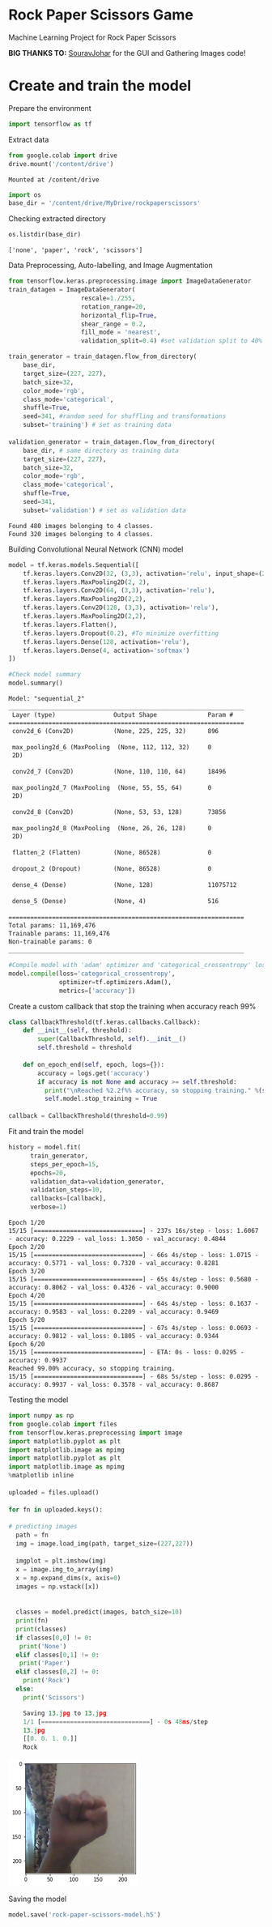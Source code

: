 # Rock Paper Scissors Game

Machine Learning Project for Rock Paper Scissors

**BIG THANKS TO:** [SouravJohar](https://github.com/SouravJohar) for the GUI and Gathering Images code!


# Create and train the model
Prepare the environment


```python
import tensorflow as tf
```

Extract data


```python
from google.colab import drive
drive.mount('/content/drive')
```

    Mounted at /content/drive
    


```python
import os
base_dir = '/content/drive/MyDrive/rockpaperscissors'
```

Checking extracted directory


```python
os.listdir(base_dir)
```




    ['none', 'paper', 'rock', 'scissors']



Data Preprocessing, Auto-labelling, and Image Augmentation


```python
from tensorflow.keras.preprocessing.image import ImageDataGenerator
train_datagen = ImageDataGenerator(
                    rescale=1./255,
                    rotation_range=20,
                    horizontal_flip=True,
                    shear_range = 0.2,
                    fill_mode = 'nearest',
                    validation_split=0.4) #set validation split to 40% from total data
```


```python
train_generator = train_datagen.flow_from_directory(
    base_dir,
    target_size=(227, 227), 
    batch_size=32,
    color_mode='rgb',
    class_mode='categorical',
    shuffle=True,
    seed=341, #random seed for shuffling and transformations
    subset='training') # set as training data

validation_generator = train_datagen.flow_from_directory(
    base_dir, # same directory as training data
    target_size=(227, 227),
    batch_size=32,
    color_mode='rgb',
    class_mode='categorical',
    shuffle=True,
    seed=341,
    subset='validation') # set as validation data
```

    Found 480 images belonging to 4 classes.
    Found 320 images belonging to 4 classes.
    

Building Convolutional Neural Network (CNN) model


```python
model = tf.keras.models.Sequential([
    tf.keras.layers.Conv2D(32, (3,3), activation='relu', input_shape=(227, 227, 3)), #Since the image is in RGB, there are 3 channels, 'R', 'G', and 'B'.
    tf.keras.layers.MaxPooling2D(2, 2),
    tf.keras.layers.Conv2D(64, (3,3), activation='relu'),
    tf.keras.layers.MaxPooling2D(2,2),
    tf.keras.layers.Conv2D(128, (3,3), activation='relu'),
    tf.keras.layers.MaxPooling2D(2,2),
    tf.keras.layers.Flatten(),
    tf.keras.layers.Dropout(0.2), #To minimize overfitting
    tf.keras.layers.Dense(128, activation='relu'),
    tf.keras.layers.Dense(4, activation='softmax')
])
```


```python
#Check model summary
model.summary()
```

    Model: "sequential_2"
    _________________________________________________________________
     Layer (type)                Output Shape              Param #   
    =================================================================
     conv2d_6 (Conv2D)           (None, 225, 225, 32)      896       
                                                                     
     max_pooling2d_6 (MaxPooling  (None, 112, 112, 32)     0         
     2D)                                                             
                                                                     
     conv2d_7 (Conv2D)           (None, 110, 110, 64)      18496     
                                                                     
     max_pooling2d_7 (MaxPooling  (None, 55, 55, 64)       0         
     2D)                                                             
                                                                     
     conv2d_8 (Conv2D)           (None, 53, 53, 128)       73856     
                                                                     
     max_pooling2d_8 (MaxPooling  (None, 26, 26, 128)      0         
     2D)                                                             
                                                                     
     flatten_2 (Flatten)         (None, 86528)             0         
                                                                     
     dropout_2 (Dropout)         (None, 86528)             0         
                                                                     
     dense_4 (Dense)             (None, 128)               11075712  
                                                                     
     dense_5 (Dense)             (None, 4)                 516       
                                                                     
    =================================================================
    Total params: 11,169,476
    Trainable params: 11,169,476
    Non-trainable params: 0
    _________________________________________________________________
    


```python
#Compile model with 'adam' optimizer and 'categorical_crossentropy' loss function
model.compile(loss='categorical_crossentropy',
              optimizer=tf.optimizers.Adam(),
              metrics=['accuracy'])
```

Create a custom callback that stop the training when accuracy reach 99%


```python
class CallbackThreshold(tf.keras.callbacks.Callback):
    def __init__(self, threshold):
        super(CallbackThreshold, self).__init__()
        self.threshold = threshold

    def on_epoch_end(self, epoch, logs={}): 
        accuracy = logs.get('accuracy')
        if accuracy is not None and accuracy >= self.threshold:
          print("\nReached %2.2f%% accuracy, so stopping training." %(self.threshold*100)),
          self.model.stop_training = True

callback = CallbackThreshold(threshold=0.99)
```

Fit and train the model


```python
history = model.fit(
      train_generator,
      steps_per_epoch=15,
      epochs=20,
      validation_data=validation_generator,
      validation_steps=10,
      callbacks=[callback],
      verbose=1)
```

    Epoch 1/20
    15/15 [==============================] - 237s 16s/step - loss: 1.6067 - accuracy: 0.2229 - val_loss: 1.3050 - val_accuracy: 0.4844
    Epoch 2/20
    15/15 [==============================] - 66s 4s/step - loss: 1.0715 - accuracy: 0.5771 - val_loss: 0.7320 - val_accuracy: 0.8281
    Epoch 3/20
    15/15 [==============================] - 65s 4s/step - loss: 0.5680 - accuracy: 0.8062 - val_loss: 0.4326 - val_accuracy: 0.9000
    Epoch 4/20
    15/15 [==============================] - 64s 4s/step - loss: 0.1637 - accuracy: 0.9583 - val_loss: 0.2209 - val_accuracy: 0.9469
    Epoch 5/20
    15/15 [==============================] - 67s 4s/step - loss: 0.0693 - accuracy: 0.9812 - val_loss: 0.1805 - val_accuracy: 0.9344
    Epoch 6/20
    15/15 [==============================] - ETA: 0s - loss: 0.0295 - accuracy: 0.9937
    Reached 99.00% accuracy, so stopping training.
    15/15 [==============================] - 68s 5s/step - loss: 0.0295 - accuracy: 0.9937 - val_loss: 0.3578 - val_accuracy: 0.8687
    

Testing the model


```python
import numpy as np
from google.colab import files
from tensorflow.keras.preprocessing import image
import matplotlib.pyplot as plt
import matplotlib.image as mpimg
import matplotlib.pyplot as plt
import matplotlib.image as mpimg
%matplotlib inline

uploaded = files.upload()

for fn in uploaded.keys():
 
# predicting images
  path = fn
  img = image.load_img(path, target_size=(227,227))

  imgplot = plt.imshow(img)
  x = image.img_to_array(img)
  x = np.expand_dims(x, axis=0)
  images = np.vstack([x])


  classes = model.predict(images, batch_size=10)  
  print(fn)
  print(classes)
  if classes[0,0] != 0:
   print('None')
  elif classes[0,1] != 0:
   print('Paper')
  elif classes[0,2] != 0:
    print('Rock')
  else:
    print('Scissors')
```

```python
    Saving 13.jpg to 13.jpg
    1/1 [==============================] - 0s 48ms/step
    13.jpg
    [[0. 0. 1. 0.]]
    Rock
```    


    
![png](rock_test.png)
    


Saving the model


```python
model.save('rock-paper-scissors-model.h5')
```
